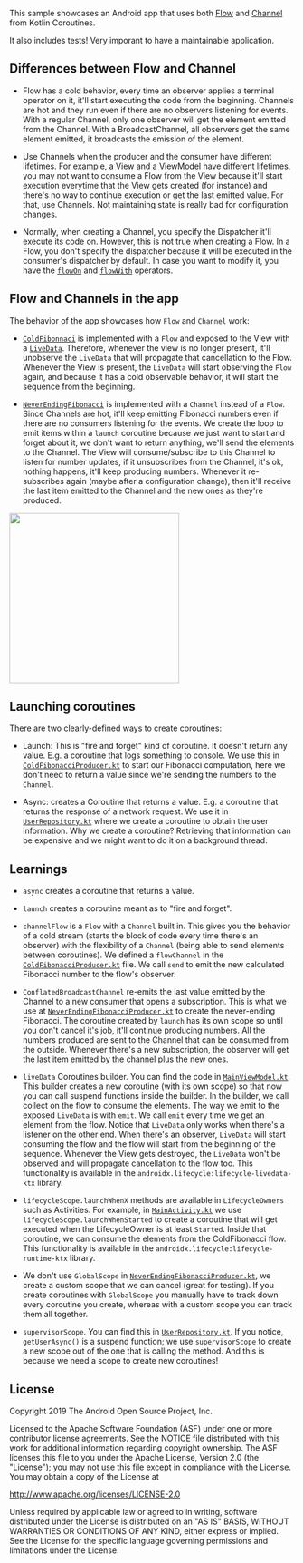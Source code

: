 This sample showcases an Android app that uses both [Flow](https://kotlin.github.io/kotlinx.coroutines/kotlinx-coroutines-core/kotlinx.coroutines.flow/-flow/) and [Channel](https://kotlinlang.org/docs/reference/coroutines/channels.html) from Kotlin Coroutines. 

It also includes tests! Very imporant to have a maintainable application.

## Differences between Flow and Channel

- Flow has a cold behavior, every time an observer applies a terminal operator on it, it'll start
executing the code from the beginning. Channels are hot and they run even if there are no observers
listening for events. With a regular Channel, only one observer will get the element emitted from the Channel. 
With a BroadcastChannel, all observers get the same element emitted, it broadcasts the emission of the element.

- Use Channels when the producer and the consumer have different lifetimes. For example, a View and a 
ViewModel have different lifetimes, you may not want to consume a Flow from the View because it'll start 
execution everytime that the View gets created (for instance) and there's no way to continue execution or get 
the last emitted value. For that, use Channels. Not maintaining state is really bad for configuration changes.

- Normally, when creating a Channel, you specify the Dispatcher it'll execute its code on. However, this is not
true when creating a Flow. In a Flow, you don't specify the dispatcher because it will be executed in the 
consumer's dispatcher by default. In case you want to modify it, you have the [`flowOn`](https://kotlin.github.io/kotlinx.coroutines/kotlinx-coroutines-core/kotlinx.coroutines.flow/flow-on.html) and [`flowWith`](https://kotlin.github.io/kotlinx.coroutines/kotlinx-coroutines-core/kotlinx.coroutines.flow/flow-with.html) operators.

## Flow and Channels in the app

The behavior of the app showcases how `Flow` and `Channel` work: 

- [`ColdFibonnaci`](https://github.com/manuelvicnt/MathCoroutinesFlow/blob/master/app/src/main/java/com/manuelvicnt/coroutinesflow/fibonacci/impl/ColdFibonacciProducer.kt) is implemented with a `Flow` and exposed to the View with a [`LiveData`](https://developer.android.com/topic/libraries/architecture/livedata). 
Therefore, whenever the  view is no longer present, it'll unobserve the `LiveData` that will propagate that cancellation 
to the Flow. Whenever the View is present, the `LiveData` will start observing the `Flow` again, and because it has a 
cold observable behavior, it will start the sequence from the beginning.

- [`NeverEndingFibonacci`](https://github.com/manuelvicnt/MathCoroutinesFlow/blob/master/app/src/main/java/com/manuelvicnt/coroutinesflow/fibonacci/impl/NeverEndingFibonacciProducer.kt) is implemented with a `Channel` instead of a `Flow`. Since Channels are hot,
it'll keep emitting Fibonacci numbers even if there are no consumers listening for the events. We create the loop
to emit items within a `launch` coroutine because we just want to start and forget about it, we don't want to 
return anything, we'll send the elements to the Channel. The View will consume/subscribe to this Channel to listen for
number updates, if it unsubscribes from the Channel, it's ok, nothing happens, it'll keep producing numbers. 
Whenever it re-subscribes again (maybe after a configuration change), then it'll receive the last item emitted 
to the Channel and the new ones as they're produced.

<img src="https://github.com/manuelvicnt/MathCoroutinesFlow/blob/master/app_running.gif" width="300">

## Launching coroutines

There are two clearly-defined ways to create coroutines:

- Launch: This is "fire and forget" kind of coroutine. It doesn't return any value. E.g. a coroutine
that logs something to console. We use this in [`ColdFibonacciProducer.kt`](https://github.com/manuelvicnt/MathCoroutinesFlow/blob/master/app/src/main/java/com/manuelvicnt/coroutinesflow/fibonacci/impl/ColdFibonacciProducer.kt)
to start our Fibonacci computation, here we don't need to return a value since we're sending the numbers to the `Channel`.

- Async: creates a Coroutine that returns a value. E.g. a coroutine that returns the response
of a network request. We use it in [`UserRepository.kt`](https://github.com/manuelvicnt/MathCoroutinesFlow/blob/master/app/src/main/java/com/manuelvicnt/coroutinesflow/user/impl/UserRepository.kt)
where we create a coroutine to obtain the user information. Why we create a coroutine? Retrieving that information can be expensive and we might want to do it on a background thread.

## Learnings

- `async` creates a coroutine that returns a value.

- `launch` creates a coroutine meant as to "fire and forget".

- `channelFlow` is a `Flow` with a `Channel` built in. This gives you the behavior of a cold
stream (starts the block of code every time there's an observer) with the flexibility of a `Channel`
(being able to send elements between coroutines). We defined a `flowChannel` in the
[`ColdFibonacciProducer.kt`](https://github.com/manuelvicnt/MathCoroutinesFlow/blob/master/app/src/main/java/com/manuelvicnt/coroutinesflow/fibonacci/impl/ColdFibonacciProducer.kt) file. We call `send` to emit the new calculated Fibonacci number to
the flow's observer.

- `ConflatedBroadcastChannel` re-emits the last value emitted by the Channel to a new consumer
that opens a subscription. This is what we use at [`NeverEndingFibonacciProducer.kt`](https://github.com/manuelvicnt/MathCoroutinesFlow/blob/master/app/src/main/java/com/manuelvicnt/coroutinesflow/fibonacci/impl/NeverEndingFibonacciProducer.kt) to create the
never-ending Fibonacci. The coroutine created by `launch` has its own scope so until you don't cancel
it's job, it'll continue producing numbers. All the numbers produced are sent to the Channel that
can be consumed from the outside. Whenever there's a new subscription, the observer will get the last
item emitted by the channel plus the new ones.

- `liveData` Coroutines builder. You can find the code in [`MainViewModel.kt`](https://github.com/manuelvicnt/MathCoroutinesFlow/blob/master/app/src/main/java/com/manuelvicnt/coroutinesflow/main/MainViewModel.kt). This builder creates
a new coroutine (with its own scope) so that now you can call suspend functions inside the builder.
In the builder, we call collect on the flow to consume the elements. The way we emit to the exposed
`LiveData` is with `emit`. We call `emit` every time we get an element from the flow. Notice that
`LiveData` only works when there's a listener on the other end. When there's an observer, `LiveData` will
start consuming the flow and the flow will start from the beginning of the sequence. Whenever the
View gets destroyed, the `LiveData` won't be observed and will propagate cancellation to the flow too.
This functionality is available in the `androidx.lifecycle:lifecycle-livedata-ktx` library.

- `lifecycleScope.launchWhenX` methods are available in `LifecycleOwners` such as Activities. For
example, in [`MainActivity.kt`](https://github.com/manuelvicnt/MathCoroutinesFlow/blob/master/app/src/main/java/com/manuelvicnt/coroutinesflow/main/MainActivity.kt) we use `lifecycleScope.launchWhenStarted` to create a coroutine that
will get executed when the LifecycleOwner is at least `Started`. Inside that coroutine, we can
consume the elements from the ColdFibonacci flow.
This functionality is available in the `androidx.lifecycle:lifecycle-runtime-ktx` library.

- We don't use `GlobalScope` in [`NeverEndingFibonacciProducer.kt`](https://github.com/manuelvicnt/MathCoroutinesFlow/blob/master/app/src/main/java/com/manuelvicnt/coroutinesflow/fibonacci/impl/NeverEndingFibonacciProducer.kt), we create a custom scope that
we can cancel (great for testing). If you create coroutines with `GlobalScope` you manually have to track down
every coroutine you create, whereas with a custom scope you can track them all together.

- `supervisorScope`. You can find this in [`UserRepository.kt`](https://github.com/manuelvicnt/MathCoroutinesFlow/blob/master/app/src/main/java/com/manuelvicnt/coroutinesflow/user/impl/UserRepository.kt). If you notice, `getUserAsync()`
is a suspend function; we use `supervisorScope` to create a new scope out of the one that is calling
the method. And this is because we need a scope to create new coroutines!

## License

Copyright 2019 The Android Open Source Project, Inc.

Licensed to the Apache Software Foundation (ASF) under one or more contributor
license agreements.  See the NOTICE file distributed with this work for
additional information regarding copyright ownership.  The ASF licenses this
file to you under the Apache License, Version 2.0 (the "License"); you may not
use this file except in compliance with the License.  You may obtain a copy of
the License at

http://www.apache.org/licenses/LICENSE-2.0

Unless required by applicable law or agreed to in writing, software
distributed under the License is distributed on an "AS IS" BASIS, WITHOUT
WARRANTIES OR CONDITIONS OF ANY KIND, either express or implied.  See the
License for the specific language governing permissions and limitations under
the License.
